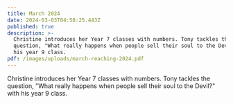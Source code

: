 ```yaml
---
title: March 2024
date: 2024-03-03T04:58:25.443Z
published: true
description: >-
  Christine introduces her Year 7 classes with numbers. Tony tackles the
  question, "What really happens when people sell their soul to the Devil?" with
  his year 9 class.
pdf: /images/uploads/march-reaching-2024.pdf
---
```

Christine introduces her Year 7 classes with numbers. Tony tackles the question, "What really happens when people sell their soul to the Devil?" with his year 9 class.
